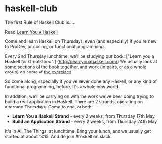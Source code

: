 haskell-club
============

The first Rule of Haskell Club is.....

Read [Learn You A Haskell](http://learnyouahaskell.com/)


Come and learn Haskell on Thursdays, even (and especially) if you're new to ProDev, or coding, or functional programming.

Every 2nd Thursday lunchtime, we'll be studying our book: ["Learn you a Haskell for Great Good".]  (http://learnyouahaskell.com/)   We usually look at some sections of the book together, and work (in pairs, or as a whole group) on some of [the exercises](https://github.com/noelmarkham/learn-you-a-haskell-exercises)

So come along, especially if you've never done any Haskell, or any kind of functional programming, before.  It's a whole new world.

In addition, we'll be carrying on with the work we've been doing trying to build a real application in Haskell.  There are 2 strands, operating on alternate Thursdays.  Come to one, or both:

* **Learn You a Haskell Strand** - every 2 weeks, from Thursday 17th May
* **Build an Application Strand** - every 2 weeks, from Thursday 24th May

It's in All The Things, at lunchtime.  Bring your lunch, and we usually get started at about 13:15.  And do join #haskell on slack.

